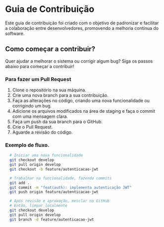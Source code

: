 # Guia de Contribuição

Este guia de contribuição foi criado com o objetivo de padronizar e facilitar a colaboração entre desenvolvedores, promovendo a melhoria contínua do software.

## Como começar a contribuir?

Quer ajudar a melhorar o sistema ou corrigir algum bug? Siga os passos abaixo para começar a contribuir!

### Para fazer um Pull Request

1. Clone o repositório na sua máquina.
2. Crie uma nova branch para a sua contribuição.
3. Faça as alterações no código, criando uma nova funcionalidade ou corrigindo um bug.
4. Adicione os arquivos modificados na área de staging e faça o commit com uma mensagem clara.
5. Faça um push da sua branch para o GitHub.
6. Crie o Pull Request.
7. Aguarde a revisão do código.

### Exemplo de fluxo.

```bash
  # Iniciar uma nova funcionalidade
  git checkout develop
  git pull origin develop
  git checkout -b feature/autenticacao-jwt

  # Trabalhar na funcionalidade, fazendo commits
  git add .
  git commit -m "feat(auth): implementa autenticação JWT"
  git push origin feature/autenticacao-jwt

  # Após revisão e aprovação, mesclar no GitHub
  # Então, limpar localmente
  git checkout develop
  git pull origin develop
  git branch -d feature/autenticacao-jwt
```